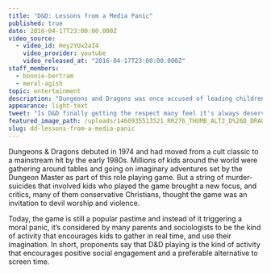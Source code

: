 ```yaml
---
title: "D&D: Lessons from a Media Panic"
published: true
date: 2016-04-17T23:00:00.000Z
video_source:
  - video_id: Hey2YUx2aI4
    video_provider: youtube
    video_released_at: "2016-04-17T23:00:00.000Z"
staff_members:
  - bonnie-bertram
  - meral-agish
topic: entertainment
description: "Dungeons and Dragons was once accused of leading children to Satanism, but today the game looks more like a solution to a problem plaguing modern parenting."
appearance: light-text
tweet: "Is D&D finally getting the respect many feel it's always deserved?"
featured_image_path: /uploads/1460935513521_RR276_THUMB_ALT2_D%26D_DRAGON_PLAYER_MANUAL.jpg
slug: dd-lessons-from-a-media-panic
---
```


Dungeons & Dragons debuted in 1974 and had moved from a cult classic to a mainstream hit by the early 1980s. Millions of kids around the world were gathering around tables and going on imaginary adventures set by the Dungeon Master as part of this role playing game. But a string of murder-suicides that involved kids who played the game brought a new focus, and critics, many of them conservative Christians, thought the game was an invitation to devil worship and violence.

Today, the game is still a popular pastime and instead of it triggering a moral panic, it’s considered by many parents and sociologists to be the kind of activity that encourages kids to gather in real time, and use their imagination. In short, proponents say that D&D playing is the kind of activity that encourages positive social engagement and a preferable alternative to screen time.


